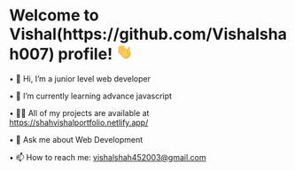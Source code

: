 <h1>Welcome to Vishal(https://github.com/Vishalshah007) profile! <img src="https://raw.githubusercontent.com/parth-27/parth-27/master/Hi.gif" width="30px"> </h1>


• 👋 Hi, I’m a junior level web developer 

• 🌱 I’m currently learning advance javascript

• 👨‍💻 All of my projects are available at https://shahvishalportfolio.netlify.app/

• 💬 Ask me about Web Development

• 📫 How to reach me: vishalshah452003@gmail.com


<!---
Vishalshah007/Vishalshah007 is a ✨ special ✨ repository because its `README.md` (this file) appears on your GitHub profile.
You can click the Preview link to take a look at your changes.
--->
